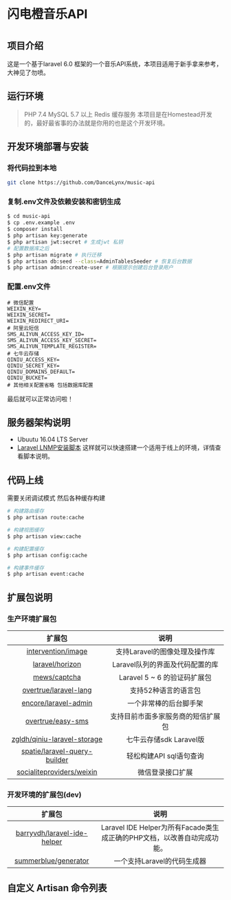 <p align="center"><h1>闪电橙音乐API<h1></p>


## 项目介绍

这是一个基于laravel 6.0 框架的一个音乐API系统，本项目适用于新手拿来参考，大神见了勿喷。

## 运行环境

> PHP 7.4
> MySQL 5.7 以上
> Redis 缓存服务
本项目是在Homestead开发的，最好最省事的办法就是你用的也是这个开发环境。

## 开发环境部署与安装
### 将代码拉到本地
```bash
git clone https://github.com/DanceLynx/music-api
```

### 复制.env文件及依赖安装和密钥生成
```bash
$ cd music-api
$ cp .env.example .env
$ composer install
$ php artisan key:generate
$ php artisan jwt:secret # 生成jwt 私钥
# 配置数据库之后
$ php artisan migrate # 执行迁移
$ php artisan db:seed --class=AdminTablesSeeder # 恢复后台数据
$ php artisan admin:create-user # 根据提示创建后台登录用户
```

### 配置.env文件

```env
# 微信配置
WEIXIN_KEY=
WEIXIN_SECRET=
WEIXIN_REDIRECT_URI=
# 阿里云短信
SMS_ALIYUN_ACCESS_KEY_ID=
SMS_ALIYUN_ACCESS_KEY_SECRET=
SMS_ALIYUN_TEMPLATE_REGISTER=
# 七牛云存储
QINIU_ACCESS_KEY=
QINIU_SECRET_KEY=
QINIU_DOMAINS_DEFAULT=
QINIU_BUCKET=
# 其他相关配置省略 包括数据库配置
```
最后就可以正常访问啦！

## 服务器架构说明

- Ubuutu 16.04 LTS Server
- [Laravel LNMP安装脚本](https://github.com/DanceLynx/laravel-ubuntu-init)
这样就可以快速搭建一个适用于线上的环境，详情查看脚本说明。

## 代码上线
需要关闭调试模式
然后各种缓存构建
```bash
# 构建路由缓存
$ php artisan route:cache

# 构建视图缓存
$ php artisan view:cache

# 构建配置缓存
$ php artisan config:cache

# 构建事件缓存
$ php artisan event:cache

```

## 扩展包说明
### 生产环境扩展包

| 扩展包 | 说明 |
|:----:|:----:|
|[intervention/image](https://packagist.org/packages/intervention/image)|支持Laravel的图像处理及操作库|
|[laravel/horizon](https://packagist.org/packages/laravel/horizon)|Laravel队列的界面及代码配置的库|
|[mews/captcha](https://packagist.org/packages/mews/captcha)|Laravel 5 ~ 6 的验证码扩展包|
|[overtrue/laravel-lang](https://packagist.org/packages/overtrue/laravel-lang)|支持52种语言的语言包|
|[encore/laravel-admin](https://packagist.org/packages/encore/laravel-admin)|一个非常棒的后台脚手架|
|[overtrue/easy-sms](https://packagist.org/packages/overtrue/easy-sms)|支持目前市面多家服务商的短信扩展包|
|[zgldh/qiniu-laravel-storage](https://packagist.org/packages/zgldh/qiniu-laravel-storage)|七牛云存储sdk Laravel版|
|[spatie/laravel-query-builder](https://packagist.org/packages/spatie/laravel-query-builder)|轻松构建API sql语句查询|
|[socialiteproviders/weixin](https://packagist.org/packages/socialiteproviders/weixin)|微信登录接口扩展|

### 开发环境的扩展包(dev)

| 扩展包 | 说明 |
|:----:|:----:|
|[barryvdh/laravel-ide-helper](https://packagist.org/packages/barryvdh/laravel-ide-helper)|Laravel IDE Helper为所有Facade类生成正确的PHP文档，以改善自动完成功能。|
|[summerblue/generator](https://packagist.org/packages/summerblue/generator)|一个支持Laravel的代码生成器|

## 自定义 Artisan 命令列表

